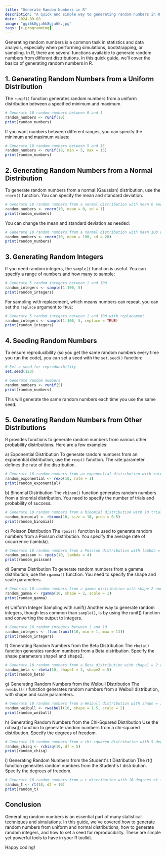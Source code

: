 ```yaml
---
title: "Generate Random Numbers in R"
description: "A quick and simple way to generating random numbers in R for statistical analysis and simulations."
date: 2024-09-08
image: "ggi6k8gja6k8gja6k.jpg"
tags: [r-programming]
---
```


Generating random numbers is a common task in statistics and data analysis, especially when performing simulations, bootstrapping, or sampling. In R, there are several functions available to generate random numbers from different distributions. In this quick guide, we’ll cover the basics of generating random numbers in R.

## 1. Generating Random Numbers from a Uniform Distribution

The `runif()` function generates random numbers from a uniform distribution between a specified minimum and maximum.

```r
# Generate 10 random numbers between 0 and 1
random_numbers <- runif(10)
print(random_numbers)
```

If you want numbers between different ranges, you can specify the minimum and maximum values:

```r
# Generate 10 random numbers between 5 and 15
random_numbers <- runif(10, min = 5, max = 15)
print(random_numbers)
```

## 2. Generating Random Numbers from a Normal Distribution

To generate random numbers from a normal (Gaussian) distribution, use the `rnorm()` function. You can specify the mean and standard deviation.

```r
# Generate 10 random numbers from a normal distribution with mean 0 and sd 1
random_numbers <- rnorm(10, mean = 0, sd = 1)
print(random_numbers)
```

You can change the mean and standard deviation as needed:

```r
# Generate 10 random numbers from a normal distribution with mean 100 and sd 20
random_numbers <- rnorm(10, mean = 100, sd = 20)
print(random_numbers)
```

## 3. Generating Random Integers

If you need random integers, the `sample()` function is useful. You can specify a range of numbers and how many to sample:

```r
# Generate 5 random integers between 1 and 100
random_integers <- sample(1:100, 5)
print(random_integers)
```

For sampling with replacement, which means numbers can repeat, you can set the `replace` argument to `TRUE`:

```r
# Generate 5 random integers between 1 and 100 with replacement
random_integers <- sample(1:100, 5, replace = TRUE)
print(random_integers)
```

## 4. Seeding Random Numbers

To ensure reproducibility (so you get the same random numbers every time you run the code), you can set a seed with the `set.seed()` function:

```r
# Set a seed for reproducibility
set.seed(123)

# Generate random numbers
random_numbers <- runif(5)
print(random_numbers)
```

This will generate the same random numbers each time you use the same seed.



## 5. Generating Random Numbers from Other Distributions
R provides functions to generate random numbers from various other probability distributions. Here are a few examples:

a) Exponential Distribution
To generate random numbers from an exponential distribution, use the `rexp()` function. The rate parameter defines the rate of the distribution.

```r
# Generate 10 random numbers from an exponential distribution with rate = 1
random_exponential <- rexp(10, rate = 1)
print(random_exponential)
```



b) Binomial Distribution
The `rbinom()` function generates random numbers from a binomial distribution. You need to specify the number of trials and probability of success.

```r
# Generate 10 random numbers from a binomial distribution with 10 trials and probability 0.5
random_binomial <- rbinom(10, size = 10, prob = 0.5)
print(random_binomial)
```



c) Poisson Distribution
The `rpois()` function is used to generate random numbers from a Poisson distribution. You specify the average rate of occurrence (lambda).

```r
# Generate 10 random numbers from a Poisson distribution with lambda = 4
random_poisson <- rpois(10, lambda = 4)
print(random_poisson)
```


d) Gamma Distribution
To generate random numbers from a gamma distribution, use the `rgamma()` function. You need to specify the shape and scale parameters.

```r
# Generate 10 random numbers from a gamma distribution with shape 2 and scale 1
random_gamma <- rgamma(10, shape = 2, scale = 1)
print(random_gamma)
```

e) Uniform Integer Sampling with runif()
Another way to generate random integers, though less common than `sample()`, is by using the runif() function and converting the output to integers.

```r
# Generate 10 random integers between 1 and 10
random_integers <- floor(runif(10, min = 1, max = 11))
print(random_integers)
```






f) Generating Random Numbers from the Beta Distribution
The `rbeta()` function generates random numbers from a Beta distribution. Specify the shape parameters shape1 and shape2.

```r
# Generate 10 random numbers from a Beta distribution with shape1 = 2 and shape2 = 5
random_beta <- rbeta(10, shape1 = 2, shape2 = 5)
print(random_beta)
```

g) Generating Random Numbers from the Weibull Distribution
The `rweibull()` function generates random numbers from a Weibull distribution, with shape and scale parameters.

```r
# Generate 10 random numbers from a Weibull distribution with shape = 1.5 and scale = 2
random_weibull <- rweibull(10, shape = 1.5, scale = 2)
print(random_weibull)
```


h) Generating Random Numbers from the Chi-Squared Distribution
Use the rchisq() function to generate random numbers from a chi-squared distribution. Specify the degrees of freedom.

```r
# Generate 10 random numbers from a chi-squared distribution with 5 degrees of freedom
random_chisq <- rchisq(10, df = 5)
print(random_chisq)
```


i) Generating Random Numbers from the Student's t Distribution
The rt() function generates random numbers from the Student's t distribution. Specify the degrees of freedom.

```r
# Generate 10 random numbers from a t-distribution with 10 degrees of freedom
random_t <- rt(10, df = 10)
print(random_t)
```



## Conclusion

Generating random numbers is an essential part of many statistical techniques and simulations. In this guide, we've covered how to generate random numbers from uniform and normal distributions, how to generate random integers, and how to set a seed for reproducibility. These are simple yet powerful tools to have in your R toolkit.

Happy coding!
